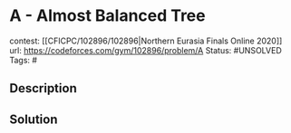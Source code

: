 # A - Almost Balanced Tree

contest: [[CFICPC/102896/102896|Northern Eurasia Finals Online 2020]]
url: https://codeforces.com/gym/102896/problem/A
Status: #UNSOLVED
Tags: #

## Description

## Solution

